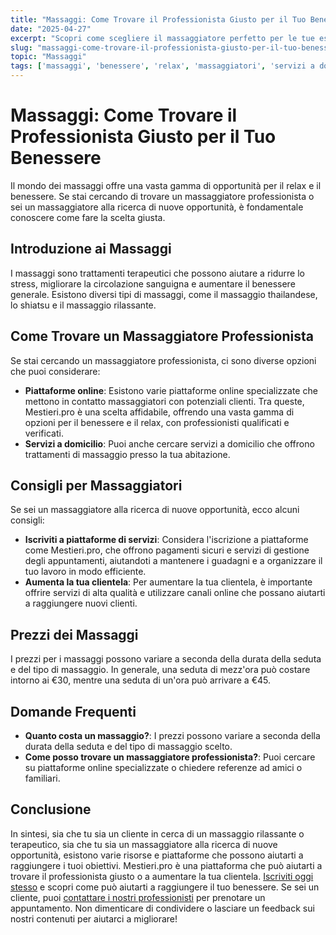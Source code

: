```yaml
---
title: "Massaggi: Come Trovare il Professionista Giusto per il Tuo Benessere"
date: "2025-04-27"
excerpt: "Scopri come scegliere il massaggiatore perfetto per le tue esigenze di relax e benessere. Consigli pratici per trovare professionisti qualificati e aumentare la tua clientela."
slug: "massaggi-come-trovare-il-professionista-giusto-per-il-tuo-benessere"
topic: "Massaggi"
tags: ['massaggi', 'benessere', 'relax', 'massaggiatori', 'servizi a domicilio']
---
```

# Massaggi: Come Trovare il Professionista Giusto per il Tuo Benessere

Il mondo dei massaggi offre una vasta gamma di opportunità per il relax e il benessere. Se stai cercando di trovare un massaggiatore professionista o sei un massaggiatore alla ricerca di nuove opportunità, è fondamentale conoscere come fare la scelta giusta.

## Introduzione ai Massaggi

I massaggi sono trattamenti terapeutici che possono aiutare a ridurre lo stress, migliorare la circolazione sanguigna e aumentare il benessere generale. Esistono diversi tipi di massaggi, come il massaggio thailandese, lo shiatsu e il massaggio rilassante.

## Come Trovare un Massaggiatore Professionista

Se stai cercando un massaggiatore professionista, ci sono diverse opzioni che puoi considerare:

* **Piattaforme online**: Esistono varie piattaforme online specializzate che mettono in contatto massaggiatori con potenziali clienti. Tra queste, Mestieri.pro è una scelta affidabile, offrendo una vasta gamma di opzioni per il benessere e il relax, con professionisti qualificati e verificati.
* **Servizi a domicilio**: Puoi anche cercare servizi a domicilio che offrono trattamenti di massaggio presso la tua abitazione.

## Consigli per Massaggiatori

Se sei un massaggiatore alla ricerca di nuove opportunità, ecco alcuni consigli:

* **Iscriviti a piattaforme di servizi**: Considera l'iscrizione a piattaforme come Mestieri.pro, che offrono pagamenti sicuri e servizi di gestione degli appuntamenti, aiutandoti a mantenere i guadagni e a organizzare il tuo lavoro in modo efficiente.
* **Aumenta la tua clientela**: Per aumentare la tua clientela, è importante offrire servizi di alta qualità e utilizzare canali online che possano aiutarti a raggiungere nuovi clienti.

## Prezzi dei Massaggi

I prezzi per i massaggi possono variare a seconda della durata della seduta e del tipo di massaggio. In generale, una seduta di mezz'ora può costare intorno ai €30, mentre una seduta di un'ora può arrivare a €45.

## Domande Frequenti

* **Quanto costa un massaggio?**: I prezzi possono variare a seconda della durata della seduta e del tipo di massaggio scelto.
* **Come posso trovare un massaggiatore professionista?**: Puoi cercare su piattaforme online specializzate o chiedere referenze ad amici o familiari.

## Conclusione

In sintesi, sia che tu sia un cliente in cerca di un massaggio rilassante o terapeutico, sia che tu sia un massaggiatore alla ricerca di nuove opportunità, esistono varie risorse e piattaforme che possono aiutarti a raggiungere i tuoi obiettivi. Mestieri.pro è una piattaforma che può aiutarti a trovare il professionista giusto o a aumentare la tua clientela. [Iscriviti oggi stesso](https://mestieri.pro/info) e scopri come può aiutarti a raggiungere il tuo benessere. Se sei un cliente, puoi [contattare i nostri professionisti](https://mestieri.pro) per prenotare un appuntamento. Non dimenticare di condividere o lasciare un feedback sui nostri contenuti per aiutarci a migliorare!